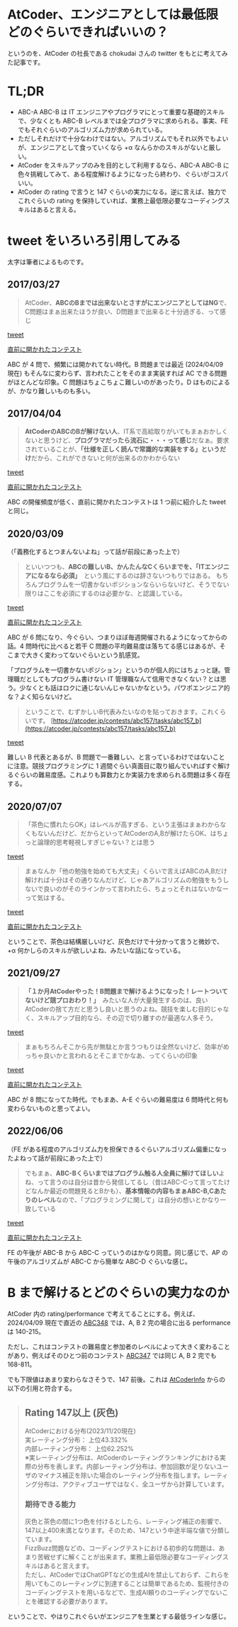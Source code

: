 # AtCoder、エンジニアとしては最低限どのぐらいできればいいの？
というのを、AtCoder の社長である chokudai さんの twitter をもとに考えてみた記事です。

# TL;DR
- ABC-A ABC-B は IT エンジニアやプログラマにとって重要な基礎的スキルで、少なくとも ABC-B レベルまでは全プログラマに求められる。事実、FE でもそれぐらいのアルゴリズム力が求められている。
- ただしそれだけで十分なわけではない。アルゴリズムでもそれ以外でもよいが、エンジニアとして食っていくなら +α なんらかのスキルがないと厳しい。
- AtCoder をスキルアップのみを目的として利用するなら、ABC-A ABC-B に色々挑戦してみて、ある程度解けるようになったら終わり、ぐらいがコスパいい。
- AtCoder の rating で言うと 147 ぐらいの実力になる。逆に言えば、独力でこれぐらいの rating を保持していれば、業務上最低限必要なコーディングスキルはあると言える。

# tweet をいろいろ引用してみる
太字は筆者によるものです。

## 2017/03/27
> AtCoder、**ABCのBまでは出来ないとさすがにエンジニアとしてはNG**で、C問題はまぁ出来たほうが良い、D問題まで出来ると十分過ぎる、って感じ

[tweet](https://twtr.satoru.net/?mode=finish&url=https://twitter.com/chokudai/status/846230341194924032)

[直前に開かれたコンテスト](https://atcoder.jp/contests/abc057)

ABC が 4 問で、頻繁には開かれてない時代。B 問題までは最近 (2024/04/09 現在) もそんなに変わらず、言われたことをそのまま実装すれば AC できる問題がほとんどな印象。C 問題はちょこちょこ難しいのがあったり。D はものによるが、かなり難しいものも多い。

## 2017/04/04
> **AtCoderのABCのBが解けない人**、IT系で高給取りがいてもまぁおかしくないと思うけど、**プログラマだったら流石に・・・って感じ**だなぁ。要求されていることが、**「仕様を正しく読んで常識的な実装をする」というだけ**だから、これができないと何が出来るのかわからない

[tweet](https://twitter.com/chokudai/status/849132507815526401)

[直前に開かれたコンテスト](https://atcoder.jp/contests/abc057)

ABC の開催頻度が低く、直前に開かれたコンテストは 1 つ前に紹介した tweet と同じ。

## 2020/03/09
（「義務化するとつまんないよね」って話が前段にあった上で）
> といいつつも、**ABCの難しいB、かんたんなCくらいまでを、「ITエンジニアになるなら必須」**　という風にするのは辞さないつもりではある。
もちろんプログラムを一切書かないポジションならいらないけど、そうでない限りはここを必須にするのは必要かな、と認識している。

[tweet](https://twitter.com/chokudai/status/1236905560273866754)

[直前に開かれたコンテスト](https://atcoder.jp/contests/abc158)

ABC が 6 問になり、今ぐらい、つまりほぼ毎週開催されるようになってからの話。4 問時代に比べると若干 C 問題の平均難易度は落ちてる感じはあるが、そこまで大きく変わってないぐらいという肌感覚。

「プログラムを一切書かないポジション」というのが個人的にはちょっと謎。管理職だとしてもプログラム書けない IT 管理職なんて信用できなくない？とは思う。少なくとも話はロクに通じないんじゃないかなという。パワポエンジニア的な？よく知らないけど。

> ということで、むずかしいB代表みたいなのを貼っておきます。これくらいです。 [https://atcoder.jp/contests/abc157/tasks/abc157_b](https://atcoder.jp/contests/abc157/tasks/abc157_b)

[tweet](https://twitter.com/chokudai/status/1236909960908296192)

難しい B 代表とあるが、B 問題で一番難しい、と言っているわけではないことに注意。競技プログラミングに 1 週間ぐらい真面目に取り組んでいればすぐ解けるぐらいの難易度感。これよりも算数力とか実装力を求められる問題は多く存在する。

## 2020/07/07
> 「茶色に慣れたらOK」はレベルが高すぎる、という主張はまぁわからなくもないんだけど、だからといってAtCoderのA,Bが解けたらOK、はちょっと論理的思考軽視しすぎじゃない？とは思う

[tweet](https://twitter.com/chokudai/status/1280401004618371074)

> まぁなんか「他の勉強を始めても大丈夫」くらいで言えばABCのA,Bだけ解ければ十分はその通りなんだけど、じゃあアルゴリズムの勉強をもうしないで良いのがそのラインかって言われたら、ちょっとそれはないかなーって気はする。

[tweet](https://twitter.com/chokudai/status/1280402039051218944)

[直前に開かれたコンテスト](https://atcoder.jp/contests/abc173)

ということで、茶色は結構厳しいけど、灰色だけで十分かって言うと微妙で、+α 何かしらのスキルが欲しいよね、みたいな話になっている。

## 2021/09/27
> **「１か月AtCoderやった！B問題まで解けるようになった！レートついてないけど競プロおわり！」**　みたいな人が大量発生するのは、良いAtCoderの捨て方だと思うし良いと思うのよね。競技を楽しむ目的じゃなく、スキルアップ目的なら、その辺で切り離すのが最適な人多そう。

[tweet](https://twitter.com/chokudai/status/1442356703962361857)

> まぁもちろんそこから先が無駄とか言うつもりは全然ないけど、効率がめっちゃ良いかと言われるとそこまでかなあ、ってくらいの印象

[tweet](https://twitter.com/chokudai/status/1442357951256166403)

[直前に開かれたコンテスト](https://atcoder.jp/contests/abc220)

ABC が 8 問になってた時代。でもまあ、A-E ぐらいの難易度は 6 問時代と何も変わらないものと思ってよい。

## 2022/06/06
（FE がある程度のアルゴリズム力を担保できるぐらいアルゴリズム偏重になったよねって話が前段にあった上で）
> でもまぁ、**ABC-Bくらいまではプログラム触る人全員に解けてほしい**よね、って言うのは自分は昔から発信してるし（昔はABC-Cって言ってたけどなんか最近の問題見るとBかも）、**基本情報の内容もまぁABC-B,Cあたりのレベル**なので、「プログラミングに関して」は自分の想いとかなり一致している

[tweet](https://twitter.com/chokudai/status/1533707767554355200)

[直前に開かれたコンテスト](https://atcoder.jp/contests/abc254)

FE の午後が ABC-B から ABC-C っていうのはかなり同意。同じ感じで、AP の午後のアルゴリズムが ABC-C から簡単な ABC-D ぐらいな感じ。

# B まで解けるとどのぐらいの実力なのか
AtCoder 内の rating/performance で考えてることにする。例えば、2024/04/09 現在で直近の [ABC348](https://atcoder.jp/contests/abc348) では、A, B 2 完の場合に出る performance は 140-215。

ただし、これはコンテストの難易度と参加者のレベルによって大きく変わることがあり、例えばそのひとつ前のコンテスト [ABC347](https://atcoder.jp/contests/abc347) では同じ A, B 2 完でも 168-811。

でも下限値はあまり変わらなさそうで、147 前後。これは [AtCoderInfo](https://info.atcoder.jp/utilize/jobs/rating-business-impact) からの以下の引用と符合する。

> ## Rating 147以上 (灰色)
> AtCoderにおける分布(2023/11/20現在)  
> 実レーティング分布： 上位43.332%  
> 内部レーティング分布： 上位62.252%  
> ※実レーティング分布は、AtCoderのレーティングランキングにおける実際の分布を表します。内部レーティング分布は、参加回数が足りないユーザのマイナス補正を除いた場合のレーティング分布を指します。レーティング分布は、アクティブユーザではなく、全ユーザから計算しています。
> ### 期待できる能力
> 
> 灰色と茶色の間に1つ色を付けるとしたら、レーティング補正の影響で、147以上400未満となります。そのため、147という中途半端な値で分類しています。  
> FizzBuzz問題などの、コーディングテストにおける初歩的な問題は、あまり苦戦せずに解くことが出来ます。業務上最低限必要なコーディングスキルはあると言えます。  
> ただし、AtCoderではChatGPTなどの生成AIを禁止しておらず、これらを用いてもこのレーティングに到達することは簡単であるため、監視付きのコーディングテストを用いるなどで、生成AI頼りのコーディングでないことを確認する必要があります。

ということで、やはりこれぐらいがエンジニアを生業とする最低ラインな感じ。
